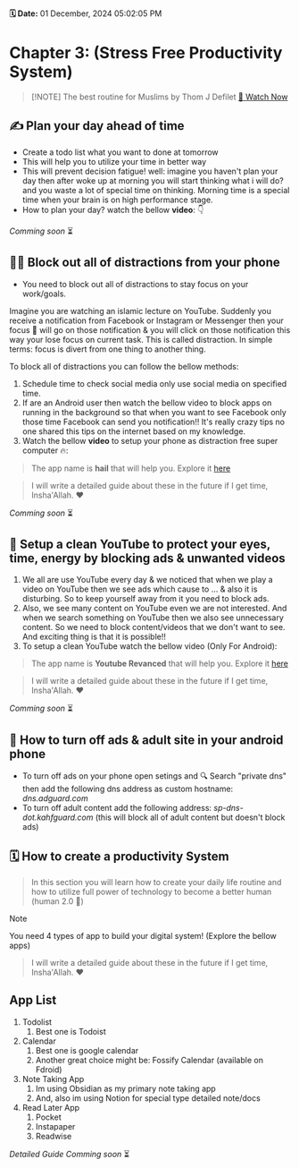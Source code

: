 **🗓 Date:** 01 December, 2024 05:02:05 PM

# Chapter 3: (Stress Free Productivity System)


> [!NOTE] The best routine for Muslims by Thom J Defilet 
> [🔴 Watch Now](https://youtu.be/uiC3mhmh8AQ)

## ✍️ Plan your day ahead of time 
- Create a todo list what you want to done at tomorrow 
- This will help you to utilize your time in better way
- This will prevent decision fatigue! well: imagine you haven't plan your day then after woke up at morning you will start thinking what i will do? and you waste a lot of special time on thinking. Morning time is a special time when your brain is on high performance stage.
- How to plan your day? watch the bellow **video**: 👇

*Comming soon* ⏳

## 🙅‍♂️ Block out all of distractions from your phone
- You need to block out all of distractions to stay focus on your work/goals.

Imagine you are watching an islamic lecture on YouTube. Suddenly you receive a notification from Facebook or Instagram or Messenger then your focus 🎯 will go on those notification & you will click on those notification this way your lose focus on current task. This is called distraction. In simple terms: focus is divert from one thing to another thing.

To block all of distractions you can follow the bellow methods:

1. Schedule time to check social media only use social media on specified time.
2. If are an Android user then watch the bellow video to block apps on running in the background so that when you want to see Facebook only those time Facebook can send you notification!! It's really crazy tips no one shared this tips on the internet based on my knowledge.
3. Watch the bellow **video** to setup your phone as distraction free super computer 🔥:

> The app name is **hail** that will help you. Explore it [here](https://github.com/aistra0528/Hail)

> I will write a detailed guide about these in the future if I get time, Insha'Allah. ❤️

*Comming soon* ⏳

## 🔴 Setup a clean YouTube to protect your eyes, time, energy by blocking ads & unwanted videos
1. We all are use YouTube every day & we noticed that when we play a video on YouTube then we see ads which cause to ... & also it is disturbing. So to keep yourself away from it you need to block ads.
2. Also, we see many content on YouTube even we are not interested. And when we search something on YouTube then we also see unnecessary content. So we need to block content/videos that we don't want to see. And exciting thing is that it is possible!!
3. To setup a clean YouTube watch the bellow video (Only For Android):

> The app name is **Youtube Revanced** that will help you. Explore it [here](https://revanced.net/)

> I will write a detailed guide about these in the future if I get time, Insha'Allah. ❤️

*Comming soon* ⏳

## 🔞 How to turn off ads & adult site in your android phone
- To turn off ads on your phone open setings and 🔍 Search "private dns" then add the following dns address as custom hostname: *dns.adguard.com*
- To turn off adult content add the following address: *sp-dns-dot.kahfguard.com* (this will block all of adult content but doesn't block ads)

## 🗓️ How to create a productivity System

> In this section you will learn how to create your daily life routine and how to utilize full power of technology to become a better human (human 2.0 🤪)


> [!NOTE] 
>You need 4 types of app to build your digital system! (Explore the bellow apps)

> I will write a detailed guide about these in the future if I get time, Insha'Allah. ❤️

## App List
1. Todolist 
	1. Best one is Todoist
2. Calendar 
	1. Best one is google calendar 
	2. Another great choice might be: Fossify Calendar (available on Fdroid)
3. Note Taking App
	1. Im using Obsidian as my primary note taking app
	2. And, also im using Notion for special type detailed note/docs
4. Read Later App
	1. Pocket 
	2. Instapaper 
	3. Readwise

*Detailed Guide Comming soon* ⏳